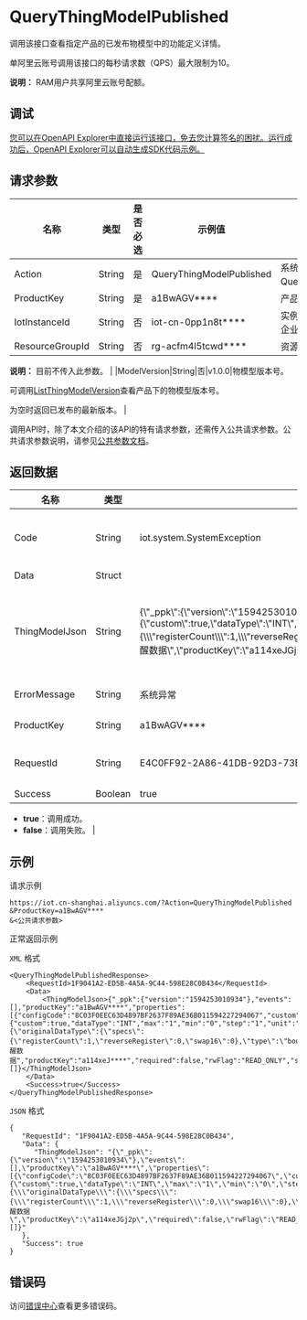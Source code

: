 # QueryThingModelPublished

调用该接口查看指定产品的已发布物模型中的功能定义详情。

单阿里云账号调用该接口的每秒请求数（QPS）最大限制为10。

**说明：** RAM用户共享阿里云账号配额。

## 调试

[您可以在OpenAPI Explorer中直接运行该接口，免去您计算签名的困扰。运行成功后，OpenAPI Explorer可以自动生成SDK代码示例。](https://api.aliyun.com/#product=Iot&api=QueryThingModelPublished&type=RPC&version=2018-01-20)

## 请求参数

|名称|类型|是否必选|示例值|描述|
|--|--|----|---|--|
|Action|String|是|QueryThingModelPublished|系统规定参数。取值：QueryThingModelPublished。 |
|ProductKey|String|是|a1BwAGV\*\*\*\*|产品的ProductKey。 |
|IotInstanceId|String|否|iot-cn-0pp1n8t\*\*\*\*|实例ID。公共实例不传此参数，企业版实例需传入。 |
|ResourceGroupId|String|否|rg-acfm4l5tcwd\*\*\*\*|资源组ID。

 **说明：** 目前不传入此参数。 |
|ModelVersion|String|否|v1.0.0|物模型版本号。

 可调用[ListThingModelVersion](~~150318~~)查看产品下的物模型版本号。

 为空时返回已发布的最新版本。 |

调用API时，除了本文介绍的该API的特有请求参数，还需传入公共请求参数。公共请求参数说明，请参见[公共参数文档](~~30561~~)。

## 返回数据

|名称|类型|示例值|描述|
|--|--|---|--|
|Code|String|iot.system.SystemException|调用失败时，返回的错误码。更多信息，请参见[错误码](~~87387~~)。 |
|Data|Struct| |返回数据。 |
|ThingModelJson|String|\{\\"\_ppk\\":\{\\"version\\":\\"1594253010934\\"\},\\"events\\":\[\],\\"productKey\\":\\"a1BwAGV\*\*\*\*\\",\\"properties\\":\[\{\\"configCode\\":\\"8C03F0EEC63D4897BF2637F89AE36B011594227294067\\",\\"custom\\":true,\\"customFlag\\":true,\\"dataSpecs\\":\{\\"custom\\":true,\\"dataType\\":\\"INT\\",\\"max\\":\\"1\\",\\"min\\":\\"0\\",\\"step\\":\\"1\\",\\"unit\\":\\"ppb\\"\},\\"dataType\\":\\"INT\\",\\"description\\":\\"1\\",\\"extendConfig\\":\\"\{\\\\\\"originalDataType\\\\\\":\{\\\\\\"specs\\\\\\":\{\\\\\\"registerCount\\\\\\":1,\\\\\\"reverseRegister\\\\\\":0,\\\\\\"swap16\\\\\\":0\},\\\\\\"type\\\\\\":\\\\\\"bool\\\\\\"\},\\\\\\"identifier\\\\\\":\\\\\\"WakeUpData\\\\\\",\\\\\\"registerAddress\\\\\\":\\\\\\"0x04\\\\\\",\\\\\\"scaling\\\\\\":1,\\\\\\"writeFunctionCode\\\\\\":0,\\\\\\"operateType\\\\\\":\\\\\\"inputStatus\\\\\\",\\\\\\"pollingTime\\\\\\":1000,\\\\\\"trigger\\\\\\":1\}\\",\\"identifier\\":\\"WakeUpData\\",\\"name\\":\\"唤醒数据\\",\\"productKey\\":\\"a114xeJGj2p\\",\\"required\\":false,\\"rwFlag\\":\\"READ\_ONLY\\",\\"std\\":false\}\],\\"services\\":\[\]\}|物模型的功能定义。ThingModelJson取值的数据格式说明，请参见[ThingModelJson数据说明](~~150457~~)。 |
|ErrorMessage|String|系统异常|调用失败时，返回的出错信息。 |
|ProductKey|String|a1BwAGV\*\*\*\*|产品的ProductKey。 |
|RequestId|String|E4C0FF92-2A86-41DB-92D3-73B60310D25E|阿里云为该请求生成的唯一标识符。 |
|Success|Boolean|true|是否调用成功。

 -   **true**：调用成功。
-   **false**：调用失败。 |

## 示例

请求示例

```
https://iot.cn-shanghai.aliyuncs.com/?Action=QueryThingModelPublished
&ProductKey=a1BwAGV****
&<公共请求参数>
```

正常返回示例

`XML` 格式

```
<QueryThingModelPublishedResponse>
    <RequestId>1F9041A2-ED5B-4A5A-9C44-598E28C0B434</RequestId>
    <Data>
        <ThingModelJson>{"_ppk":{"version":"1594253010934"},"events":[],"productKey":"a1BwAGV****","properties":[{"configCode":"8C03F0EEC63D4897BF2637F89AE36B011594227294067","custom":true,"customFlag":true,"dataSpecs":{"custom":true,"dataType":"INT","max":"1","min":"0","step":"1","unit":"ppb"},"dataType":"INT","description":"1","extendConfig":"{\"originalDataType\":{\"specs\":{\"registerCount\":1,\"reverseRegister\":0,\"swap16\":0},\"type\":\"bool\"},\"identifier\":\"WakeUpData\",\"registerAddress\":\"0x04\",\"scaling\":1,\"writeFunctionCode\":0,\"operateType\":\"inputStatus\",\"pollingTime\":1000,\"trigger\":1}","identifier":"WakeUpData","name":"唤醒数据","productKey":"a114xeJ****","required":false,"rwFlag":"READ_ONLY","std":false}],"services":[]}</ThingModelJson>
    </Data>
    <Success>true</Success>
</QueryThingModelPublishedResponse>
```

`JSON` 格式

```
{
   "RequestId": "1F9041A2-ED5B-4A5A-9C44-598E28C0B434",
   "Data": {
      "ThingModelJson": "{\"_ppk\":{\"version\":\"1594253010934\"},\"events\":[],\"productKey\":\"a1BwAGV****\",\"properties\":[{\"configCode\":\"8C03F0EEC63D4897BF2637F89AE36B011594227294067\",\"custom\":true,\"customFlag\":true,\"dataSpecs\":{\"custom\":true,\"dataType\":\"INT\",\"max\":\"1\",\"min\":\"0\",\"step\":\"1\",\"unit\":\"ppb\"},\"dataType\":\"INT\",\"description\":\"1\",\"extendConfig\":\"{\\\"originalDataType\\\":{\\\"specs\\\":{\\\"registerCount\\\":1,\\\"reverseRegister\\\":0,\\\"swap16\\\":0},\\\"type\\\":\\\"bool\\\"},\\\"identifier\\\":\\\"WakeUpData\\\",\\\"registerAddress\\\":\\\"0x04\\\",\\\"scaling\\\":1,\\\"writeFunctionCode\\\":0,\\\"operateType\\\":\\\"inputStatus\\\",\\\"pollingTime\\\":1000,\\\"trigger\\\":1}\",\"identifier\":\"WakeUpData\",\"name\":\"唤醒数据\",\"productKey\":\"a114xeJGj2p\",\"required\":false,\"rwFlag\":\"READ_ONLY\",\"std\":false}],\"services\":[]}"
   },
   "Success": true
}
```

## 错误码

访问[错误中心](https://error-center.alibabacloud.com/status/product/Iot)查看更多错误码。

